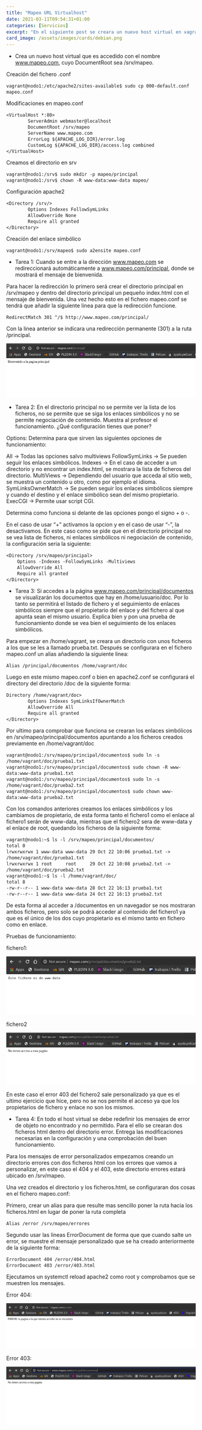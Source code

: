 ```yaml
---
title: "Mapeo URL Virtualhost"
date: 2021-03-11T09:54:31+01:00
categories: [Servicios]
excerpt: "En el siguiente post se creara un nuevo host virtual en vagrant y se realizara una configuracion para mapear urls."
card_image: /assets/images/cards/debian.png
---
```


* Crea un nuevo host virtual que es accedido con el nombre www.mapeo.com, cuyo DocumentRoot sea /srv/mapeo.

Creación del fichero .conf

~~~
vagrant@nodo1:/etc/apache2/sites-available$ sudo cp 000-default.conf mapeo.conf
~~~

Modificaciones en mapeo.conf

~~~
<VirtualHost *:80>
        ServerAdmin webmaster@localhost
        DocumentRoot /srv/mapeo
        ServerName www.mapeo.com
        ErrorLog ${APACHE_LOG_DIR}/error.log
        CustomLog ${APACHE_LOG_DIR}/access.log combined
</VirtualHost>
~~~

Creamos el directorio en srv

~~~
vagrant@nodo1:/srv$ sudo mkdir -p mapeo/principal
vagrant@nodo1:/srv$ chown -R www-data:www-data mapeo/ 
~~~

Configuración apache2

~~~
<Directory /srv/>
        Options Indexes FollowSymLinks
        AllowOverride None
        Require all granted
</Directory>
~~~

Creación del enlace simbólico

~~~
vagrant@nodo1:/srv/mapeo$ sudo a2ensite mapeo.conf
~~~

* Tarea 1: Cuando se entre a la dirección www.mapeo.com se redireccionará automáticamente a www.mapeo.com/principal, donde se mostrará el mensaje de bienvenida.

Para hacer la redirección lo primero será crear el directorio principal en /srv/mapeo y dentro del directorio principal un pequeño index.html con el mensaje de bienvenida. Una vez hecho esto en el fichero mapeo.conf se tendrá que añadir la siguiente linea para que la redirección funcione.

~~~
RedirectMatch 301 ^/$ http://www.mapeo.com/principal/ 
~~~

Con la linea anterior se indicara una redirección permanente (301) a la ruta /principal.

![pagina principal](/assets/images/mapeo-url/principal.png)

* Tarea 2: En el directorio principal no se permite ver la lista de los ficheros, no se permite que se siga los enlaces simbólicos y no se permite negociación de contenido. Muestra al profesor el funcionamiento. ¿Qué configuración tienes que poner?

Options: Determina para que sirven las siguientes opciones de funcionamiento:

All → Todas las opciones salvo multiviews
FollowSymLinks → Se pueden seguir los enlaces simbólicos.
Indexes → En el caso de acceder a un directorio y no encontrar un index.html, se mostrara la lista de ficheros del directorio.
MultiViews → Dependiendo del usuario que acceda al sitio web, se muestra un contenido u otro, como por ejemplo el idioma.
SymLinksOwnerMatch → Se pueden seguir los enlaces simbólicos siempre y cuando el destino y el enlace simbólico sean del mismo propietario.
ExecCGI → Permite usar script CGI.

Determina como funciona si delante de las opciones pongo el signo + o -.

En el caso de usar “+” activamos la opcion y en el caso de usar “-”, la desactivamos. En este caso como se pide que en el directorio principal no se vea lista de ficheros, ni enlaces simbólicos ni negociación de contenido, la configuración seria la siguiente:

~~~
<Directory /srv/mapeo/principal>
	Options -Indexes -FollowSymLinks -Multiviews
	AllowOverride All
	Require all granted
</Directory>
~~~

* Tarea 3: Si accedes a la página www.mapeo.com/principal/documentos se visualizarán los documentos que hay en /home/usuario/doc. Por lo tanto se permitirá el listado de fichero y el seguimiento de enlaces simbólicos siempre que el propietario del enlace y del fichero al que apunta sean el mismo usuario. Explica bien y pon una prueba de funcionamiento donde se vea bien el seguimiento de los enlaces simbólicos. 

Para empezar en /home/vagrant, se creara un directorio con unos ficheros a los que se les a llamado prueba.txt. Después se configurara en el fichero mapeo.conf un alias añadiendo la siguiente linea:

~~~
Alias /principal/documentos /home/vagrant/doc
~~~ 

Luego en este mismo mapeo.conf o bien en apache2.conf se configurará el directory del directorio /doc de la siguiente forma:

~~~
Directory /home/vagrant/doc>
        Options Indexes SymLinksIfOwnerMatch
        AllowOverride All
        Require all granted
</Directory>
~~~

Por ultimo para comprobar que funciona se crearan los enlaces simbólicos en /srv/mapeo/principal/documentos apuntando a los ficheros creados previamente en /home/vagrant/doc

~~~
vagrant@nodo1:/srv/mapeo/principal/documentos$ sudo ln -s /home/vagrant/doc/prueba1.txt
vagrant@nodo1:/srv/mapeo/principal/documentos$ sudo chown -R www-data:www-data prueba1.txt 
vagrant@nodo1:/srv/mapeo/principal/documentos$ sudo ln -s /home/vagrant/doc/prueba2.txt
vagrant@nodo1:/srv/mapeo/principal/documentos$ sudo chown www-data:www-data prueba2.txt 
~~~ 

Con los comandos anteriores creamos los enlaces simbólicos y los cambiamos de propietario, de esta forma tanto el fichero1 como el enlace al fichero1 serán de www-data, mientras que el fichero2 sera de www-data y el enlace de root, quedando los ficheros de la siguiente forma:

~~~
vagrant@nodo1:~$ ls -l /srv/mapeo/principal/documentos/
total 0
lrwxrwxrwx 1 www-data www-data 29 Oct 22 10:06 prueba1.txt -> /home/vagrant/doc/prueba1.txt
lrwxrwxrwx 1 root     root     29 Oct 22 10:08 prueba2.txt -> /home/vagrant/doc/prueba2.txt
vagrant@nodo1:~$ ls -l /home/vagrant/doc/
total 8
-rw-r--r-- 1 www-data www-data 28 Oct 22 16:13 prueba1.txt
-rw-r--r-- 1 www-data www-data 24 Oct 22 16:13 prueba2.txt
~~~

De esta forma al acceder a /documentos en un navegador se nos mostraran ambos ficheros, pero solo se podrá acceder al contenido del fichero1 ya que es el único de los dos cuyo propietario es el mismo tanto en fichero como en enlace.

Pruebas de funcionamiento:

fichero1:

![primer fichero](/assets/images/mapeo-url/fichero1.png)

fichero2

![forbiden](/assets/images/mapeo-url/forbiden.png)

En este caso el error 403 del fichero2 sale personalizado ya que es el ultimo ejercicio que hice, pero no se nos permite el acceso ya que los propietarios de fichero y enlace no son los mismos.

* Tarea 4: En todo el host virtual se debe redefinir los mensajes de error de objeto no encontrado y no permitido. Para el ello se crearan dos ficheros html dentro del directorio error. Entrega las modificaciones necesarias en la configuración y una comprobación del buen funcionamiento.

Para los mensajes de error personalizados empezamos creando un directorio errores con dos ficheros html con los errores que vamos a personalizar, en este caso el 404 y el 403, este directorio errores estará ubicado en /srv/mapeo.

Una vez creados el directorio y los ficheros.html, se configuraran dos cosas en el fichero mapeo.conf:

Primero, crear un alias para que resulte mas sencillo poner la ruta hacia los ficheros.html en lugar de poner la ruta completa

~~~
Alias /error /srv/mapeo/errores
~~~

Segundo usar las lineas ErrorDocument de forma que que cuando salte un error, se muestre el mensaje personalizado que se ha creado anteriormente de la siguiente forma:

~~~
ErrorDocument 404 /error/404.html
ErrorDocument 403 /error/403.html
~~~

Ejecutamos un systemctl reload apache2 como root y comprobamos que se muestren los mensajes.

Error 404:

![error 404](/assets/images/mapeo-url/error_404.png)

Error 403:

![error 403](/assets/images/mapeo-url/error_403.png)